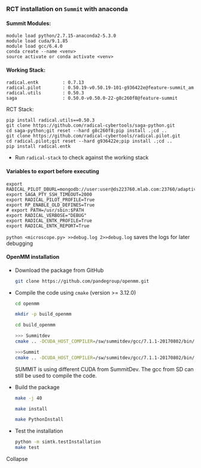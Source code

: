 ### RCT installation on `Summit` with anaconda

#### Summit Modules: 

```
module load python/2.7.15-anaconda2-5.3.0
module load cuda/9.1.85
module load gcc/6.4.0
conda create --name <venv>
source activate or conda activate <venv>
```

#### Working Stack:

```
radical.entk         : 0.7.13
radical.pilot        : 0.50.19-v0.50.19-101-g936422e@feature-summit_am
radical.utils        : 0.50.3
saga                 : 0.50.0-v0.50.0-22-g8c260f8@feature-summit

```
RCT Stack:

```
pip install radical.utils==0.50.3
git clone https://github.com/radical-cybertools/saga-python.git
cd saga-python;git reset --hard g8c260f8;pip install .;cd ..
git clone https://github.com/radical-cybertools/radical.pilot.git
cd radical.pilot;git reset --hard g936422e;pip install .;cd ..
pip install radical.entk 

```

* Run `radical-stack` to check against the working stack

#### Variables to export before executing

```
export RADICAL_PILOT_DBURL=mongodb://user:user@ds223760.mlab.com:23760/adaptivity
export SAGA_PTY_SSH_TIMEOUT=2000
export RADICAL_PILOT_PROFILE=True
export RP_ENABLE_OLD_DEFINES=True
# export PATH=/usr/sbin:$PATH
export RADICAL_VERBOSE="DEBUG"
export RADICAL_ENTK_PROFILE=True
export RADICAL_ENTK_REPORT=True
```

`python <microscope.py> >>debug.log 2>>debug.log` saves the logs for later 
debugging

#### OpenMM installation

* Download the package from GitHub 

   ```bash 
   git clone https://github.com/pandegroup/openmm.git 
   ```

* Compile the code using `cmake` (version >= 3.12.0) 

   ```bash 
   cd openmm
   
   mkdir -p build_openmm
   
   cd build_openmm
   
   >>> Summitdev
   cmake .. -DCUDA_HOST_COMPILER=/sw/summitdev/gcc/7.1.1-20170802/bin/gcc -DCUDA_SDK_ROOT_DIR=/sw/summitdev/cuda/9.0.69/samples -DCUDA_TOOLKIT_ROOT_DIR=/sw/summitdev/cuda/9.0.69 -DCMAKE_CXX_COMPILER=/sw/summitdev/gcc/7.1.1-20170802/bin/g++ -DCMAKE_C_COMPILER=/sw/summitdev/gcc/7.1.1-20170802/bin/gcc -DCMAKE_INSTALL_PREFIX=${openmm_install_path (/ccs/home/hm0/anaconda2_ppc)} 
   
   >>>Summit
   cmake .. -DCUDA_HOST_COMPILER=/sw/summitdev/gcc/7.1.1-20170802/bin/gcc -DCUDA_SDK_ROOT_DIR=/sw/summit/cuda/9.1.85/samples -DCUDA_TOOLKIT_ROOT_DIR=/sw/summit/cuda/9.1.85/ -DCMAKE_CXX_COMPILER=/sw/summitdev/gcc/7.1.1-20170802/bin/g++ -DCMAKE_C_COMPILER=/sw/summitdev/gcc/7.1.1-20170802/bin/gcc -DCMAKE_INSTALL_PREFIX=/ccs/home/hm0/.conda/envs/hm0
   ```

   SUMMIT is using different CUDA from SummitDev. The gcc from SD can still be used to compile the code. 

* Build the package 

   ```bash 
   make -j 40 
   
   make install 
   
   make PythonInstall
   ```

* Test the installation 

   ```bash 
   python -m simtk.testInstallation 
   make test
   ```
Collapse




